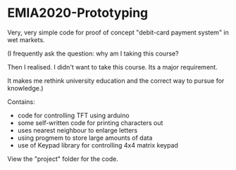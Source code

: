 # EMIA2020-Prototyping

Very, very simple code for proof of concept "debit-card payment system" in wet markets.

(I frequently ask the question: why am I taking this course?

Then I realised. I didn't want to take this course. Its a major requirement.

It makes me rethink university education and the correct way to pursue for knowledge.)

Contains:
- code for controlling TFT using arduino
- some self-written code for printing characters out
- uses nearest neighbour to enlarge letters
- using progmem to store large amounts of data
- use of Keypad library for controlling 4x4 matrix keypad

View the "project" folder for the code.
